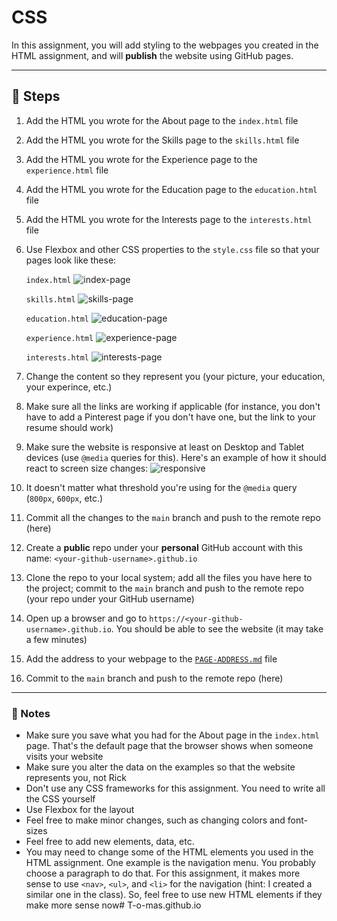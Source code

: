 # CSS
In this assignment, you will add styling to the webpages you created in the HTML assignment, and will **publish** the website using GitHub pages.

---

## :foot: Steps
1. Add the HTML you wrote for the About page to the `index.html` file
1. Add the HTML you wrote for the Skills page to the `skills.html` file
1. Add the HTML you wrote for the Experience page to the `experience.html` file
1. Add the HTML you wrote for the Education page to the `education.html` file
1. Add the HTML you wrote for the Interests page to the `interests.html` file
1. Use Flexbox and other CSS properties to the `style.css` file so that your pages look like these:

    `index.html`
    ![index-page](https://res.cloudinary.com/mkf/image/upload/v1674680283/ENSF-381/labs/flexbox/about_paafuq.png)

    `skills.html`
    ![skills-page](https://res.cloudinary.com/mkf/image/upload/v1674680283/ENSF-381/labs/flexbox/skills_kudlfj.png)

    `education.html`
    ![education-page](https://res.cloudinary.com/mkf/image/upload/v1674680283/ENSF-381/labs/flexbox/education_d9hixu.png)

    `experience.html`
    ![experience-page](https://res.cloudinary.com/mkf/image/upload/v1674680283/ENSF-381/labs/flexbox/experience_zjyrux.png)

    `interests.html`
    ![interests-page](https://res.cloudinary.com/mkf/image/upload/v1674680283/ENSF-381/labs/flexbox/interests_oa1rhh.png)

1. Change the content so they represent you (your picture, your education, your experince, etc.)
1. Make sure all the links are working if applicable (for instance, you don't have to add a Pinterest page if you don't have one, but the link to your resume should work)
1. Make sure the website is responsive at least on Desktop and Tablet devices (use `@media` queries for this). Here's an example of how it should react to screen size changes:
    ![responsive](https://res.cloudinary.com/mkf/image/upload/v1674681793/ENSF-381/labs/flexbox/responsive-small_nakjwj.gif)

1. It doesn't matter what threshold you're using for the `@media` query (`800px`, `600px`, etc.)
1. Commit all the changes to the `main` branch and push to the remote repo (here)
1. Create a **public** repo under your **personal** GitHub account with this name: `<your-github-username>.github.io`
1. Clone the repo to your local system; add all the files you have here to the project; commit to the `main` branch and push to the remote repo (your repo under your GitHub username)
1. Open up a browser and go to `https://<your-github-username>.github.io`. You should be able to see the website (it may take a few minutes)
1. Add the address to your webpage to the [`PAGE-ADDRESS.md`](./PAGE-ADDRESS.md) file
1. Commit to the `main` branch and push to the remote repo (here)

---

### :page_with_curl: Notes
- Make sure you save what you had for the About page in the `index.html` page. That's the default page that the browser shows when someone visits your website
- Make sure you alter the data on the examples so that the website represents you, not Rick
- Don't use any CSS frameworks for this assignment. You need to write all the CSS yourself
- Use Flexbox for the layout
- Feel free to make minor changes, such as changing colors and font-sizes
- Feel free to add new elements, data, etc.
- You may need to change some of the HTML elements you used in the HTML assignment. One example is the navigation menu. You probably choose a paragraph to do that. For this assignment, it makes more sense to use `<nav>`, `<ul>`, and `<li>` for the navigation (hint: I created a similar one in the class). So, feel free to use new HTML elements if they make more sense now# T-o-mas.github.io
